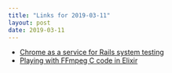 ```yaml
---
title: "Links for 2019-03-11"
layout: post
date: 2019-03-11
---
```


* [Chrome as a service for Rails system testing](http://www.rubyflow.com/p/yvt2vt-chrome-as-a-service-for-rails-system-testing)
* [Playing with FFmpeg C code in Elixir](http://dnlserrano.dev/2019/03/10/elixir-nifs.html)
